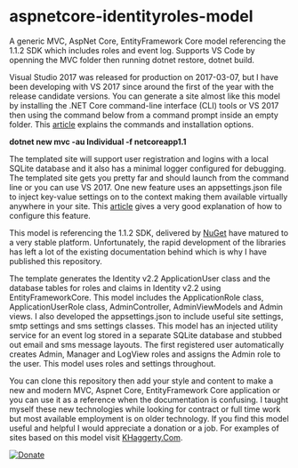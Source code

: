 # aspnetcore-identityroles-model
A generic MVC, AspNet Core, EntityFramework Core model referencing the 1.1.2 SDK which includes roles and event log. Supports VS Code by openning the MVC folder then running dotnet restore, dotnet build.

Visual Studio 2017 was released for production on 2017-03-07, but I have been developing with VS 2017 since around the first of the year with the release candidate versions. You can generate a site almost like this model by installing the .NET Core command-line interface (CLI) tools or VS 2017 then using the command below from a command prompt inside an empty folder. This <a href="https://docs.microsoft.com/en-us/dotnet/articles/core/tools/">article</a> explains the commands and installation options.
<p>
  <strong>dotnet new mvc -au Individual -f netcoreapp1.1</strong>
</p>
The templated site will support user registration and logins with a local SQLite database and it also has a minimal logger configured for debugging. The templated site gets you pretty far and should launch from the command line or you can use VS 2017. One new feature uses an appsettings.json file to inject key-value settings on to the context making them available virtually anywhere in your site. This <a href="https://hassantariqblog.wordpress.com/2017/02/20/asp-net-core-step-by-step-guide-to-access-appsettings-json-in-web-project-and-class-library/">article</a> gives a very good explanation of how to configure this feature.

This model is referencing the 1.1.2 SDK, delivered by <a href="https://www.nuget.org/" target="_blank">NuGet</a> have matured to a very stable platform. Unfortunately, the rapid development of the libraries has left a lot of the existing documentation behind which is why I have published this repository.

The template generates the Identity v2.2 ApplicationUser class and the database tables for roles and claims in Identity v2.2 using EntityFrameworkCore. This model includes the ApplicationRole class, ApplicationUserRole class, AdminController, AdminViewModels and Admin views. I also developed the appsettings.json to include useful site settings, smtp settings and sms settings classes. This model has an injected utility service for an event log stored in a separate SQLite database and stubbed out email and sms message layouts. The first registered user automatically creates Admin, Manager and LogView roles and assigns the Admin role to the user. This model uses roles and settings throughout.

You can clone this repository then add your style and content to make a new and modern MVC, Aspnet Core, EntityFramework Core application or you can use it as a reference when the documentation is confusing. I taught myself these new technologies while looking for contract or full time work but most available employment is on older technology. If you find this model useful and helpful I would appreciate a donation or a job. For examples of sites based on this model visit <a href="https://khaggerty.com/">KHaggerty.Com</a>.

[![Donate](https://www.paypalobjects.com/en_US/i/btn/btn_donateCC_LG.gif)](https://www.paypal.com/cgi-bin/webscr?cmd=_s-xclick&hosted_button_id=M6Z6SJHSUSD4G)
